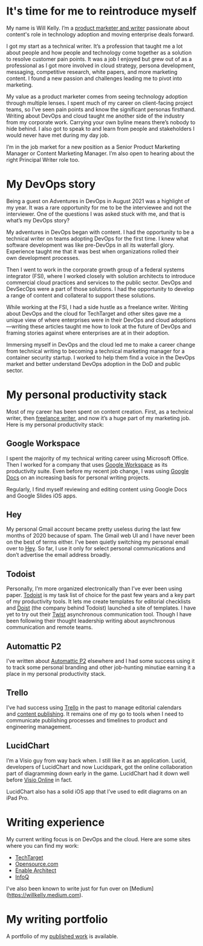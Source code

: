 # It's time for me to reintroduce myself
My name is Will Kelly. I’m a [product marketer and writer](https://www.linkedin.com/in/willkelly/) passionate about content's role in technology adoption and moving enterprise deals forward. 

I got my start as a technical writer. It’s a profession that taught me a lot about people and how people and technology come together as a solution to resolve customer pain points. It was a job I enjoyed but grew out of as a professional as I got more involved in cloud strategy, persona development, messaging, competitive research, white papers, and more marketing content. I found a new passion and challenges leading me to pivot into marketing. 

My value as a product marketer comes from seeing technology adoption through multiple lenses. I spent much of my career on client-facing project teams, so I’ve seen pain points and know the significant personas firsthand. Writing about DevOps and cloud taught me another side of the industry from my corporate work. Carrying your own byline means there’s nobody to hide behind. I also got to speak to and learn from people and stakeholders I would never have met during my day job. 
 
I’m in the job market for a new position as a Senior Product Marketing Manager or Content Marketing Manager. I’m also open to hearing about the right Principal Writer role too. 

# My DevOps story
Being a guest on Adventures in DevOps in August 2021 was a highlight of my year. It was a rare opportunity for me to be the interviewee and not the interviewer. One of the questions I was asked stuck with me, and that is what’s my DevOps story?

My adventures in DevOps began with content. I had the opportunity to be a technical writer on teams adopting DevOps for the first time. I knew what software development was like pre-DevOps in all its waterfall glory. Experience taught me that it was best when organizations rolled their own development processes.

Then I went to work in the corporate growth group of a federal systems integrator (FSI), where I worked closely with solution architects to introduce commercial cloud practices and services to the public sector. DevOps and DevSecOps were a part of those solutions. I had the opportunity to develop a range of content and collateral to support these solutions.

While working at the FSI, I had a side hustle as a freelance writer. Writing about DevOps and the cloud for TechTarget and other sites gave me a unique view of where enterprises were in their DevOps and cloud adoptions—writing these articles taught me how to look at the future of DevOps and framing stories against where enterprises are at in their adoption.

Immersing myself in DevOps and the cloud led me to make a career change from technical writing to becoming a technical marketing manager for a container security startup. I worked to help them find a voice in the DevOps market and better understand DevOps adoption in the DoD and public sector.

# My personal productivity stack
Most of my career has been spent on content creation. First, as a technical writer, then [freelance writer](https://willkelly.cloud/published-work/), and now it’s a huge part of my marketing job. Here is my personal productivity stack:

## Google Workspace
I spent the majority of my technical writing career using Microsoft Office. Then I worked for a company that uses [Google Workspace](https://workspace.google.com/) as its productivity suite. Even before my recent job change, I was using [Google Docs](https://docs.google.com/) on an increasing basis for personal writing projects.

Regularly, I find myself reviewing and editing content using Google Docs and Google Slides iOS apps.

## Hey
My personal Gmail account became pretty useless during the last few months of 2020 because of spam. The Gmail web UI and I have never been on the best of terms either. I’ve been quietly switching my personal email over to [Hey](https://hey.com/). So far, I use it only for select personal communications and don’t advertise the email address broadly.

## Todoist
Personally, I’m more organized electronically than I’ve ever been using paper. [Todoist](https://todoist.com/) is my task list of choice for the past few years and a key part of my productivity tools. It lets me create templates for editorial checklists and [Doist](https://doist.com/) (the company behind Todoist) launched a site of templates. I have yet to try out their [Twist](https://twist.com/) asynchronous communication tool. Though I have been following their thought leadership writing about asynchronous communication and remote teams.

## Automattic P2
I’ve written about [Automattic P2](https://wordpress.com/p2/) elsewhere and I had some success using it to track some personal branding and other job-hunting minutiae earning it a place in my personal productivity stack.

## Trello
I’ve had success using [Trello](https://trello.com/en-US) in the past to manage editorial calendars and [content publishing](https://willkelly.medium.com/using-trello-for-managing-editorial-projects-db27f78cac29). It remains one of my go to tools when I need to communicate publishing processes and timelines to product and engineering management.

## LucidChart
I’m a Visio guy from way back when. I still like it as an application. Lucid, developers of LucidChart and now Lucidspark, got the online collaboration part of diagramming down early in the game. LucidChart had it down well before [Visio Online](https://www.microsoft.com/en-us/microsoft-365/blog/2017/03/01/visio-online-anywhere-anytime-access-to-your-diagrams/) in fact.

LucidChart also has a solid iOS app that I’ve used to edit diagrams on an iPad Pro.

# Writing experience
My current writing focus is on DevOps and the cloud. Here are some sites where you can find my work:
- [TechTarget](https://www.techtarget.com/contributor/Will-Kelly)
- [Opensource.com](https://opensource.com/users/willkelly)
- [Enable Architect](https://www.redhat.com/architect/users/will-kelly)
- [InfoQ](https://www.infoq.com/profile/Will-Kelly/)

I've also been known to write just for fun over on [Medium] (https://willkelly.medium.com).

# My writing portfolio
A portfolio of my [published work](https://authory.com/willkelly) is available.
